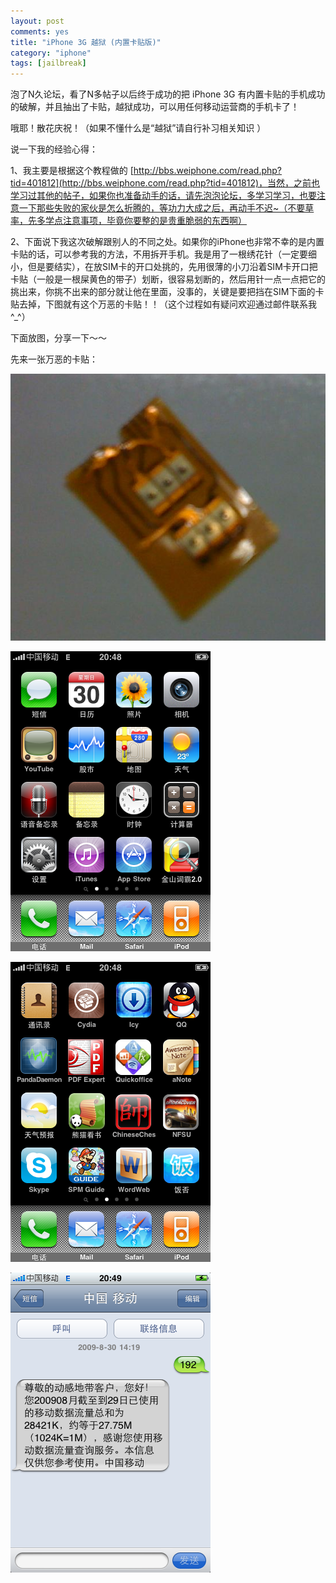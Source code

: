 ```yaml
---
layout: post
comments: yes
title: "iPhone 3G 越狱 (内置卡贴版)"
category: "iphone"
tags: [jailbreak]
---
```



泡了N久论坛，看了N多帖子以后终于成功的把 iPhone 3G 有内置卡贴的手机成功的破解，并且抽出了卡贴，越狱成功，可以用任何移动运营商的手机卡了！

哦耶！散花庆祝！（如果不懂什么是“越狱”请自行补习相关知识 ）

说一下我的经验心得：

1、我主要是根据这个教程做的 [http://bbs.weiphone.com/read.php?tid=401812](http://bbs.weiphone.com/read.php?tid=401812)，当然，之前也学习过其他的帖子，如果你也准备动手的话，请先泡泡论坛，多学习学习，也要注意一下那些失败的家伙是怎么折腾的，等功力大成之后，再动手不迟~（不要草率，先多学点注意事项，毕竟你要整的是贵重脆弱的东西啊）


2、下面说下我这次破解跟别人的不同之处。如果你的iPhone也非常不幸的是内置卡贴的话，可以参考我的方法，不用拆开手机。我是用了一根绣花针（一定要细小，但是要结实），在放SIM卡的开口处挑的，先用很薄的小刀沿着SIM卡开口把卡贴（一般是一根屎黄色的带子）划断，很容易划断的，然后用针一点一点把它的挑出来，你挑不出来的部分就让他在里面，没事的，关键是要把挡在SIM下面的卡贴去掉，下图就有这个万恶的卡贴！！（这个过程如有疑问欢迎通过邮件联系我^_^）

下面放图，分享一下～～

先来一张万恶的卡贴：

![pic1](/image/2009/iphone1.jpg)


![pic2](/image/2009/iphone2.png)


![pic2](/image/2009/iphone3.png)


![pic2](/image/2009/iphone4.png)

